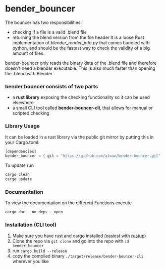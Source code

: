 # bender_bouncer

The bouncer has two responsibilities:
- checking if a file is a valid .blend file
- returning the blend version from the file header
It is a loose Rust implementation of *blender_render_info.py* that comes bundled with python, and should be the fastest way to check the validity of a big amount of files.

bender-bouncer only reads the binary data of the .blend file and therefore
doesn't need a blender executable. This is also much faster than opening the
.blend with Blender

### bender bouncer consists of two parts
- a **rust library** exposing the checking functionality so it can be used elsewhere
- a small CLI tool called **bender-bouncer-cli**, that allows for manual or scripted checking

### Library Usage
It can be loaded in a rust library via the public git mirror by putting this in your Cargo.toml:
```rust
[dependencies]
bender_bouncer = { git = "https://github.com/atoav/bender-bouncer.git" }
```
To update run
```rust
cargo clean
cargo update
```

### Documentation
To view the documentation on the different Functions execute
```rust
cargo doc --no-deps --open
```

### Installation (CLI tool)
1. Make sure you have rust and cargo installed (easiest with [rustup](http://rustup.rs))
2. Clone the repo via `git clone` and go into the repo with `cd bender_bouncer`
3. run `cargo build --release`
4. copy the compiled binary `./target/release/bender-bouncer-cli` wherever you like

